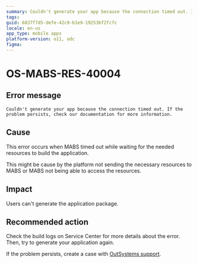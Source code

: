 ```yaml
---
summary: Couldn't generate your app because the connection timed out. If the problem persists, check our documentation for more information.
tags:
guid: 6837f7d5-defe-42c9-b1e9-19253bf2fc7c
locale: en-us
app_type: mobile apps
platform-version: o11, odc
figma:
---
```


# OS-MABS-RES-40004

## Error message

`Couldn't generate your app because the connection timed out. If the problem persists, check our documentation for more information.`

## Cause

This error occurs when MABS timed out while waiting for the needed resources to build the application.

This might be cause by the platform not sending the necessary resources to MABS or MABS not being able to access the resources.

## Impact

Users can't generate the application package.

## Recommended action

Check the build logs on Service Center for more details about the error. Then, try to generate your application again.

If the problem persists, create a case with [OutSystems support](https://www.outsystems.com/support/portal/open-support-case?ErrorCode=OS-MABS-RES-40004).
